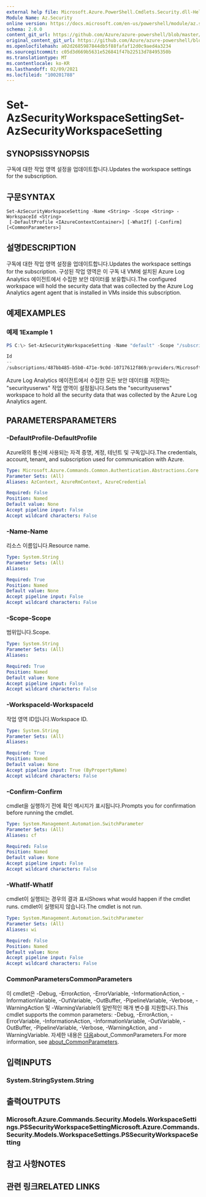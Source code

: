 ```yaml
---
external help file: Microsoft.Azure.PowerShell.Cmdlets.Security.dll-Help.xml
Module Name: Az.Security
online version: https://docs.microsoft.com/en-us/powershell/module/az.security/Set-AzSecurityWorkspaceSetting
schema: 2.0.0
content_git_url: https://github.com/Azure/azure-powershell/blob/master/src/Security/Security/help/Set-AzSecurityWorkspaceSetting.md
original_content_git_url: https://github.com/Azure/azure-powershell/blob/master/src/Security/Security/help/Set-AzSecurityWorkspaceSetting.md
ms.openlocfilehash: a02d2685987844db5f88fafaf12d0c9aed4a3234
ms.sourcegitcommit: c05d3d669b5631e526841f47b22513d78495350b
ms.translationtype: MT
ms.contentlocale: ko-KR
ms.lasthandoff: 02/09/2021
ms.locfileid: "100201788"
---
```

# <span data-ttu-id="85dc8-101">Set-AzSecurityWorkspaceSetting</span><span class="sxs-lookup"><span data-stu-id="85dc8-101">Set-AzSecurityWorkspaceSetting</span></span>

## <span data-ttu-id="85dc8-102">SYNOPSIS</span><span class="sxs-lookup"><span data-stu-id="85dc8-102">SYNOPSIS</span></span>
<span data-ttu-id="85dc8-103">구독에 대한 작업 영역 설정을 업데이트합니다.</span><span class="sxs-lookup"><span data-stu-id="85dc8-103">Updates the workspace settings for the subscription.</span></span>

## <span data-ttu-id="85dc8-104">구문</span><span class="sxs-lookup"><span data-stu-id="85dc8-104">SYNTAX</span></span>

```
Set-AzSecurityWorkspaceSetting -Name <String> -Scope <String> -WorkspaceId <String>
 [-DefaultProfile <IAzureContextContainer>] [-WhatIf] [-Confirm] [<CommonParameters>]
```

## <span data-ttu-id="85dc8-105">설명</span><span class="sxs-lookup"><span data-stu-id="85dc8-105">DESCRIPTION</span></span>
<span data-ttu-id="85dc8-106">구독에 대한 작업 영역 설정을 업데이트합니다.</span><span class="sxs-lookup"><span data-stu-id="85dc8-106">Updates the workspace settings for the subscription.</span></span>
<span data-ttu-id="85dc8-107">구성된 작업 영역은 이 구독 내 VM에 설치된 Azure Log Analytics 에이전트에서 수집한 보안 데이터를 보유합니다.</span><span class="sxs-lookup"><span data-stu-id="85dc8-107">The configured workspace will hold the security data that was collected by the Azure Log Analytics agent agent that is installed in VMs inside this subscription.</span></span>

## <span data-ttu-id="85dc8-108">예제</span><span class="sxs-lookup"><span data-stu-id="85dc8-108">EXAMPLES</span></span>

### <span data-ttu-id="85dc8-109">예제 1</span><span class="sxs-lookup"><span data-stu-id="85dc8-109">Example 1</span></span>
```powershell
PS C:\> Set-AzSecurityWorkspaceSetting -Name "default" -Scope "/subscriptions/487bb485-b5b0-471e-9c0d-10717612f869" -WorkspaceId  "/subscriptions/487bb485-b5b0-471e-9c0d-10717612f869/resourcegroups/mainws/providers/microsoft.operationalinsights/workspaces/securityuserws"

Id                                                                                                         Name    WorkspaceId 
--                                                                                                         ----    ----
/subscriptions/487bb485-b5b0-471e-9c0d-10717612f869/providers/Microsoft.Security/workspaceSettings/default default /...
```

<span data-ttu-id="85dc8-110">Azure Log Analytics 에이전트에서 수집한 모든 보안 데이터를 저장하는 "securityuserws" 작업 영역이 설정됩니다.</span><span class="sxs-lookup"><span data-stu-id="85dc8-110">Sets the "securityuserws" workspace to hold all the security data that was collected by the Azure Log Analytics agent.</span></span>

## <span data-ttu-id="85dc8-111">PARAMETERS</span><span class="sxs-lookup"><span data-stu-id="85dc8-111">PARAMETERS</span></span>

### <span data-ttu-id="85dc8-112">-DefaultProfile</span><span class="sxs-lookup"><span data-stu-id="85dc8-112">-DefaultProfile</span></span>
<span data-ttu-id="85dc8-113">Azure와의 통신에 사용되는 자격 증명, 계정, 테넌트 및 구독입니다.</span><span class="sxs-lookup"><span data-stu-id="85dc8-113">The credentials, account, tenant, and subscription used for communication with Azure.</span></span>

```yaml
Type: Microsoft.Azure.Commands.Common.Authentication.Abstractions.Core.IAzureContextContainer
Parameter Sets: (All)
Aliases: AzContext, AzureRmContext, AzureCredential

Required: False
Position: Named
Default value: None
Accept pipeline input: False
Accept wildcard characters: False
```

### <span data-ttu-id="85dc8-114">-Name</span><span class="sxs-lookup"><span data-stu-id="85dc8-114">-Name</span></span>
<span data-ttu-id="85dc8-115">리소스 이름입니다.</span><span class="sxs-lookup"><span data-stu-id="85dc8-115">Resource name.</span></span>

```yaml
Type: System.String
Parameter Sets: (All)
Aliases:

Required: True
Position: Named
Default value: None
Accept pipeline input: False
Accept wildcard characters: False
```

### <span data-ttu-id="85dc8-116">-Scope</span><span class="sxs-lookup"><span data-stu-id="85dc8-116">-Scope</span></span>
<span data-ttu-id="85dc8-117">범위입니다.</span><span class="sxs-lookup"><span data-stu-id="85dc8-117">Scope.</span></span>

```yaml
Type: System.String
Parameter Sets: (All)
Aliases:

Required: True
Position: Named
Default value: None
Accept pipeline input: False
Accept wildcard characters: False
```

### <span data-ttu-id="85dc8-118">-WorkspaceId</span><span class="sxs-lookup"><span data-stu-id="85dc8-118">-WorkspaceId</span></span>
<span data-ttu-id="85dc8-119">작업 영역 ID입니다.</span><span class="sxs-lookup"><span data-stu-id="85dc8-119">Workspace ID.</span></span>

```yaml
Type: System.String
Parameter Sets: (All)
Aliases:

Required: True
Position: Named
Default value: None
Accept pipeline input: True (ByPropertyName)
Accept wildcard characters: False
```

### <span data-ttu-id="85dc8-120">-Confirm</span><span class="sxs-lookup"><span data-stu-id="85dc8-120">-Confirm</span></span>
<span data-ttu-id="85dc8-121">cmdlet을 실행하기 전에 확인 메시지가 표시됩니다.</span><span class="sxs-lookup"><span data-stu-id="85dc8-121">Prompts you for confirmation before running the cmdlet.</span></span>

```yaml
Type: System.Management.Automation.SwitchParameter
Parameter Sets: (All)
Aliases: cf

Required: False
Position: Named
Default value: None
Accept pipeline input: False
Accept wildcard characters: False
```

### <span data-ttu-id="85dc8-122">-WhatIf</span><span class="sxs-lookup"><span data-stu-id="85dc8-122">-WhatIf</span></span>
<span data-ttu-id="85dc8-123">cmdlet이 실행되는 경우의 결과 표시</span><span class="sxs-lookup"><span data-stu-id="85dc8-123">Shows what would happen if the cmdlet runs.</span></span> <span data-ttu-id="85dc8-124">cmdlet이 실행되지 않습니다.</span><span class="sxs-lookup"><span data-stu-id="85dc8-124">The cmdlet is not run.</span></span>

```yaml
Type: System.Management.Automation.SwitchParameter
Parameter Sets: (All)
Aliases: wi

Required: False
Position: Named
Default value: None
Accept pipeline input: False
Accept wildcard characters: False
```

### <span data-ttu-id="85dc8-125">CommonParameters</span><span class="sxs-lookup"><span data-stu-id="85dc8-125">CommonParameters</span></span>
<span data-ttu-id="85dc8-126">이 cmdlet은 -Debug, -ErrorAction, -ErrorVariable, -InformationAction, -InformationVariable, -OutVariable, -OutBuffer, -PipelineVariable, -Verbose, -WarningAction 및 -WarningVariable의 일반적인 매개 변수를 지원합니다.</span><span class="sxs-lookup"><span data-stu-id="85dc8-126">This cmdlet supports the common parameters: -Debug, -ErrorAction, -ErrorVariable, -InformationAction, -InformationVariable, -OutVariable, -OutBuffer, -PipelineVariable, -Verbose, -WarningAction, and -WarningVariable.</span></span> <span data-ttu-id="85dc8-127">자세한 내용은 [다음](http://go.microsoft.com/fwlink/?LinkID=113216)about_CommonParameters.</span><span class="sxs-lookup"><span data-stu-id="85dc8-127">For more information, see [about_CommonParameters](http://go.microsoft.com/fwlink/?LinkID=113216).</span></span>

## <span data-ttu-id="85dc8-128">입력</span><span class="sxs-lookup"><span data-stu-id="85dc8-128">INPUTS</span></span>

### <span data-ttu-id="85dc8-129">System.String</span><span class="sxs-lookup"><span data-stu-id="85dc8-129">System.String</span></span>

## <span data-ttu-id="85dc8-130">출력</span><span class="sxs-lookup"><span data-stu-id="85dc8-130">OUTPUTS</span></span>

### <span data-ttu-id="85dc8-131">Microsoft.Azure.Commands.Security.Models.WorkspaceSettings.PSSecurityWorkspaceSetting</span><span class="sxs-lookup"><span data-stu-id="85dc8-131">Microsoft.Azure.Commands.Security.Models.WorkspaceSettings.PSSecurityWorkspaceSetting</span></span>

## <span data-ttu-id="85dc8-132">참고 사항</span><span class="sxs-lookup"><span data-stu-id="85dc8-132">NOTES</span></span>

## <span data-ttu-id="85dc8-133">관련 링크</span><span class="sxs-lookup"><span data-stu-id="85dc8-133">RELATED LINKS</span></span>
